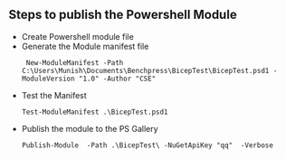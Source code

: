 ## Steps to publish the Powershell Module

- Create Powershell module file
- Generate the Module manifest file
   ```
    New-ModuleManifest -Path C:\Users\Munish\Documents\Benchpress\BicepTest\BicepTest.psd1 -ModuleVersion "1.0" -Author "CSE"
    ```
- Test the Manifest
    ```
    Test-ModuleManifest .\BicepTest.psd1 
    ```
- Publish the module to the PS Gallery
    ```
    Publish-Module  -Path .\BicepTest\ -NuGetApiKey "qq"  -Verbose
    ```